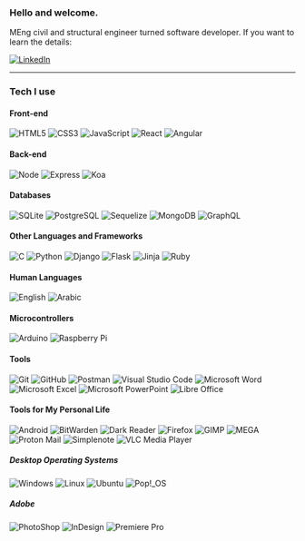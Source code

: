 ### Hello and welcome.

MEng civil and structural engineer turned software developer. If you want to learn the details:

<a
  href="https://www.linkedin.com/in/omarzubaidi">
  <img
    alt="LinkedIn"
    src="https://img.shields.io/static/v1?logo=LinkedIn&label=%20&message=LinkedIn&color=black&logoColor=0A66C2"
  />
</a>

---

### Tech I use

#### Front-end

<img
  alt="HTML5"
  src="https://img.shields.io/static/v1?logo=HTML5&label=%20&message=HTML%205&color=black"
/>
<img
  alt="CSS3"
  src="https://img.shields.io/static/v1?logo=CSS3&label=%20&message=CSS%203&color=black&logoColor=1572B6"
/>
<img
  alt="JavaScript"
  src="https://img.shields.io/static/v1?logo=JavaScript&label=%20&message=JavaScript&color=black"
/>
<img
  alt="React"
  src="https://img.shields.io/static/v1?logo=React&label=%20&message=React&color=black"
/>
<img
  alt="Angular"
  src="https://img.shields.io/static/v1?logo=Angular&label=%20&message=Angular&color=black&logoColor=DD0031"
/>

#### Back-end

<img
  alt="Node"
  src="https://img.shields.io/static/v1?logo=Node.JS&label=%20&message=Node&color=black"
/>
<img
  alt="Express"
  src="https://img.shields.io/static/v1?logo=Express&label=%20&message=Express&color=black"
/>
<img
  alt="Koa"
  src="https://img.shields.io/static/v1?logo=Koa&label=%20&message=Koa&color=black"
/>

#### Databases

<img
  alt="SQLite"
  src="https://img.shields.io/static/v1?logo=SQLite&label=%20&message=SQLite&color=black&logoColor=003B57"
/>
<img
  alt="PostgreSQL"
  src="https://img.shields.io/static/v1?logo=PostgreSQL&label=%20&message=PostgreSQL&color=black"
/>
<img
  alt="Sequelize"
  src="https://img.shields.io/static/v1?logo=Sequelize&label=%20&message=Sequelize&color=black"
/>
<img
  alt="MongoDB"
  src="https://img.shields.io/static/v1?logo=MongoDB&label=%20&message=MongoDB%20%28%26%20Mongoose%29&color=black"
/>
<img
  alt="GraphQL"
  src="https://img.shields.io/static/v1?logo=GraphQL&label=%20&message=GraphQL&color=black&logoColor=E10098"
/>

#### Other Languages and Frameworks

<img
  alt="C"
  src="https://img.shields.io/static/v1?logo=C&label=%20&message=C&color=black"
/>
<img
  alt="Python"
  src="https://img.shields.io/static/v1?logo=Python&label=%20&message=Python&color=black"
/>
<img
  alt="Django"
  src="https://img.shields.io/static/v1?logo=Django&label=%20&message=Django&color=black&logoColor=092E20"
/>
<img
  alt="Flask"
  src="https://img.shields.io/static/v1?logo=Flask&label=%20&message=Flask&color=black"
/>
<img
  alt="Jinja"
  src="https://img.shields.io/static/v1?logo=Jinja&label=%20&message=Jinja&color=black&logoColor=B41717"
/>
<img
  alt="Ruby"
  src="https://img.shields.io/static/v1?logo=Ruby&label=%20&message=Ruby&color=black&logoColor=CC342D"
/>

#### Human Languages

<img
  alt="English"
  src="https://img.shields.io/badge/%20-English-black"
/>
<img
  alt="Arabic"
  src="https://img.shields.io/badge/%20-Arabic-black"
/>

#### Microcontrollers

<img
  alt="Arduino"
  src="https://img.shields.io/static/v1?logo=arduino&label=%20&message=Arduino&color=black"
/>
<img
  alt="Raspberry Pi"
  src="https://img.shields.io/static/v1?logo=raspberrypi&label=%20&message=Raspberry%20Pi&color=black&logoColor=A22846"
/>

#### Tools

<img
  alt="Git"
  src="https://img.shields.io/static/v1?logo=Git&label=%20&message=Git&color=black"
/>
<img
  alt="GitHub"
  src="https://img.shields.io/static/v1?logo=GitHub&label=%20&message=GitHub&color=black"
/>
<img
  alt="Postman"
  src="https://img.shields.io/static/v1?logo=Postman&label=%20&message=Postman&color=black"
/>
<img
  alt="Visual Studio Code"
  src="https://img.shields.io/static/v1?logo=VisualStudioCode&label=%20&message=Visual%20Studio%20Code&color=black&logoColor=007ACC"
/>
<img
  alt="Microsoft Word"
  src="https://img.shields.io/static/v1?logo=MicrosoftWord&label=%20&message=Microsoft%20Word&color=black&logoColor=2B579A"
/>
<img
  alt="Microsoft Excel"
  src="https://img.shields.io/static/v1?logo=MicrosoftExcel&label=%20&message=Microsoft%20Excel&color=black&logoColor=217346"
/>
<img
  alt="Microsoft PowerPoint"
  src="https://img.shields.io/static/v1?logo=MicrosoftPowerPoint&label=%20&message=Microsoft%20PowerPoint&color=black&logoColor=B7472A"
/>
<img
  alt="Libre Office"
  src="https://img.shields.io/static/v1?logo=LibreOffice&label=%20&message=Libre%20Office&color=black&logoColor=18A303"
/>

#### Tools for My Personal Life

<img
  alt="Android"
  src="https://img.shields.io/static/v1?logo=Android&label=%20&message=Android&color=black"
/>
<img
  alt="BitWarden"
  src="https://img.shields.io/static/v1?logo=BitWarden&label=%20&message=BitWarden&color=black&logoColor=175DDC"
/>
<img
  alt="Dark Reader"
  src="https://img.shields.io/static/v1?logo=DarkReader&label=%20&message=Dark%20Reader&color=black"
/>
<img
  alt="Firefox"
  src="https://img.shields.io/static/v1?logo=Firefox&label=%20&message=Firefox&color=black"
/>
<img
  alt="GIMP"
  src="https://img.shields.io/static/v1?logo=GIMP&label=%20&message=GIMP&color=black&logoColor=5C5543"
/>
<img
  alt="MEGA"
  src="https://img.shields.io/static/v1?logo=MEGA&label=%20&message=MEGA&color=black&logoColor=D9272E"
/>
<img
  alt="Proton Mail"
  src="https://img.shields.io/static/v1?logo=ProtonMail&label=%20&message=Proton%20Mail&color=black"
/>
<img
  alt="Simplenote"
  src="https://img.shields.io/static/v1?logo=Simplenote&label=%20&message=Simplenote&color=black&logoColor=3361CC"
/>
<img
  alt="VLC Media Player"
  src="https://img.shields.io/static/v1?logo=VLCMediaPlayer&label=%20&message=VLC%20Media%20Player&color=black"
/>

##### Desktop Operating Systems

<img
  alt="Windows"
  src="https://img.shields.io/static/v1?logo=Windows&label=%20&message=Windows&color=black&logoColor=5E5E5E"
/>
<img
  alt="Linux"
  src="https://img.shields.io/static/v1?logo=Linux&label=%20&message=Linux&color=black"
/>
<img
  alt="Ubuntu"
  src="https://img.shields.io/static/v1?logo=Ubuntu&label=%20&message=Ubuntu&color=black&logoColor=B7472A"
/>
<img
  alt="Pop!_OS"
  src="https://img.shields.io/static/v1?logo=Pop!_OS&label=%20&message=Pop!_OS&color=black"
/>

##### Adobe

<img
  alt="PhotoShop"
  src="https://img.shields.io/static/v1?logo=AdobePhotoShop&label=%20&message=PhotoShop&color=black"
/>
<img
  alt="InDesign"
  src="https://img.shields.io/static/v1?logo=AdobeInDesign&label=%20&message=InDesign&color=black"
/>
<img
  alt="Premiere Pro"
  src="https://img.shields.io/static/v1?logo=AdobePremierePro&label=%20&message=Premiere%20Pro&color=black"
/>

